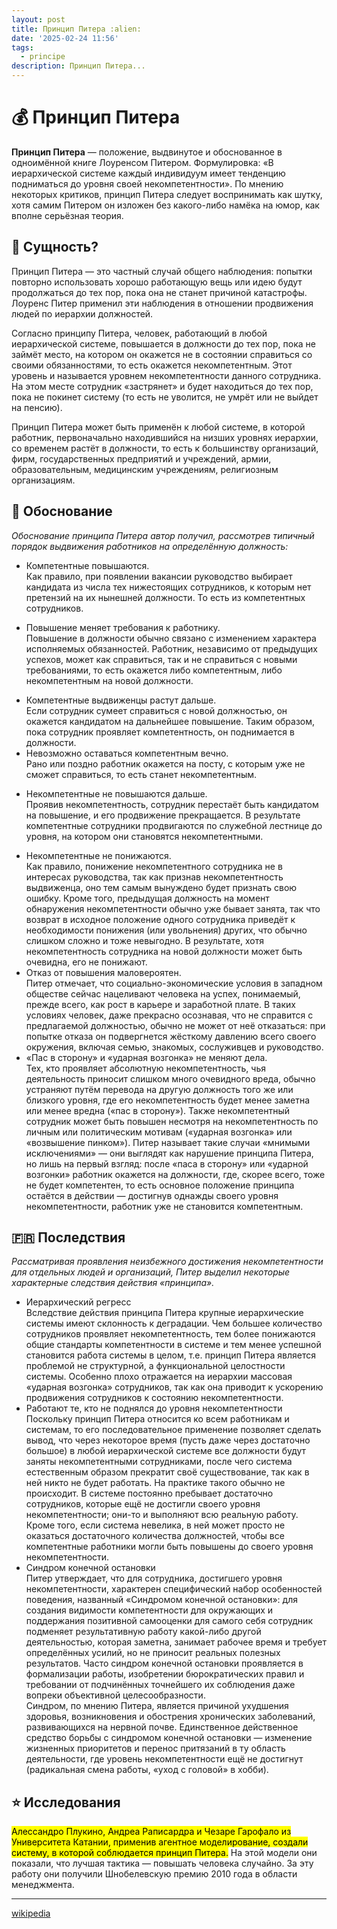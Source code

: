 ```yaml
---
layout: post
title: Принцип Питера :alien:
date: '2025-02-24 11:56'
tags:
  - principe
description: Принцип Питера...
---
```


# :moneybag: Принцип Питера

**Принцип Питера** — положение, выдвинутое и обоснованное в одноимённой книге Лоуренсом Питером. Формулировка: «В иерархической системе каждый индивидуум имеет тенденцию подниматься до уровня своей некомпетентности». По мнению некоторых критиков, принцип Питера следует воспринимать как шутку, хотя самим Питером он изложен без какого-либо намёка на юмор, как вполне серьёзная теория.

## :hocho: Сущность?

Принцип Питера — это частный случай общего наблюдения: попытки повторно использовать хорошо работающую вещь или идею будут продолжаться до тех пор, пока она не станет причиной катастрофы. Лоуренс Питер применил эти наблюдения в отношении продвижения людей по иерархии должностей.

Согласно принципу Питера, человек, работающий в любой иерархической системе, повышается в должности до тех пор, пока не займёт место, на котором он окажется не в состоянии справиться со своими обязанностями, то есть окажется некомпетентным. Этот уровень и называется уровнем некомпетентности данного сотрудника. На этом месте сотрудник «застрянет» и будет находиться до тех пор, пока не покинет систему (то есть не уволится, не умрёт или не выйдет на пенсию).

Принцип Питера может быть применён к любой системе, в которой работник, первоначально находившийся на низших уровнях иерархии, со временем растёт в должности, то есть к большинству организаций, фирм, государственных предприятий и учреждений, армии, образовательным, медицинским учреждениям, религиозным организациям.

## :bus: Обоснование

*Обоснование принципа Питера автор получил, рассмотрев типичный порядок выдвижения работников на определённую должность:*

- Компетентные повышаются.  
Как правило, при появлении вакансии руководство выбирает кандидата из числа тех нижестоящих сотрудников, к которым нет претензий на их нынешней должности. То есть из компетентных сотрудников.

+ Повышение меняет требования к работнику.  
Повышение в должности обычно связано с изменением характера исполняемых обязанностей. Работник, независимо от предыдущих успехов, может как справиться, так и не справиться с новыми требованиями, то есть окажется либо компетентным, либо некомпетентным на новой должности.
- Компетентные выдвиженцы растут дальше.  
Если сотрудник сумеет справиться с новой должностью, он окажется кандидатом на дальнейшее повышение. Таким образом, пока сотрудник проявляет компетентность, он поднимается в должности.
- Невозможно оставаться компетентным вечно.  
Рано или поздно работник окажется на посту, с которым уже не сможет справиться, то есть станет некомпетентным.
+ Некомпетентные не повышаются дальше.  
Проявив некомпетентность, сотрудник перестаёт быть кандидатом на повышение, и его продвижение прекращается. В результате компетентные сотрудники продвигаются по служебной лестнице до уровня, на котором они становятся некомпетентными.
- Некомпетентные не понижаются.  
Как правило, понижение некомпетентного сотрудника не в интересах руководства, так как признав некомпетентность выдвиженца, оно тем самым вынуждено будет признать свою ошибку. Кроме того, предыдущая должность на момент обнаружения некомпетентности обычно уже бывает занята, так что возврат в исходное положение одного сотрудника приведёт к необходимости понижения (или увольнения) других, что обычно слишком сложно и тоже невыгодно. В результате, хотя некомпетентность сотрудника на новой должности может быть очевидна, его не понижают.
- Отказ от повышения маловероятен.  
Питер отмечает, что социально-экономические условия в западном обществе сейчас нацеливают человека на успех, понимаемый, прежде всего, как рост в карьере и заработной плате. В таких условиях человек, даже прекрасно осознавая, что не справится с предлагаемой должностью, обычно не может от неё отказаться: при попытке отказа он подвергнется жёсткому давлению всего своего окружения, включая семью, знакомых, сослуживцев и руководство.
- «Пас в сторону» и «ударная возгонка» не меняют дела.  
Тех, кто проявляет абсолютную некомпетентность, чья деятельность приносит слишком много очевидного вреда, обычно устраняют путём перевода на другую должность того же или близкого уровня, где его некомпетентность будет менее заметна или менее вредна («пас в сторону»). Также некомпетентный сотрудник может быть повышен несмотря на некомпетентность по личным или политическим мотивам («ударная возгонка» или «возвышение пинком»). Питер называет такие случаи «мнимыми исключениями» — они выглядят как нарушение принципа Питера, но лишь на первый взгляд: после «паса в сторону» или «ударной возгонки» работник окажется на должности, где, скорее всего, тоже не будет компетентен, то есть основное положение принципа остаётся в действии — достигнув однажды своего уровня некомпетентности, работник уже не становится компетентным.

## :fr: Последствия

*Рассматривая проявления неизбежного достижения некомпетентности для отдельных людей и организаций, Питер выделил некоторые характерные следствия действия «принципа».*
- Иерархический регресс  
Вследствие действия принципа Питера крупные иерархические системы имеют склонность к деградации. Чем большее количество сотрудников проявляет некомпетентность, тем более понижаются общие стандарты компетентности в системе и тем менее успешной становится работа системы в целом, т.е. принцип Питера является проблемой не структурной, а функциональной целостности системы. Особенно плохо отражается на иерархии массовая «ударная возгонка» сотрудников, так как она приводит к ускорению продвижения сотрудников к состоянию некомпетентности.
- Работают те, кто не поднялся до уровня некомпетентности  
Поскольку принцип Питера относится ко всем работникам и системам, то его последовательное применение позволяет сделать вывод, что через некоторое время (пусть даже через достаточно большое) в любой иерархической системе все должности будут заняты некомпетентными сотрудниками, после чего система естественным образом прекратит своё существование, так как в ней никто не будет работать. На практике такого обычно не происходит. В системе постоянно пребывает достаточно сотрудников, которые ещё не достигли своего уровня некомпетентности; они-то и выполняют всю реальную работу. Кроме того, если система невелика, в ней может просто не оказаться достаточного количества должностей, чтобы все компетентные работники могли быть повышены до своего уровня некомпетентности.
- Синдром конечной остановки  
Питер утверждает, что для сотрудника, достигшего уровня некомпетентности, характерен специфический набор особенностей поведения, названный «Синдромом конечной остановки»: для создания видимости компетентности для окружающих и поддержания позитивной самооценки для самого себя сотрудник подменяет результативную работу какой-либо другой деятельностью, которая заметна, занимает рабочее время и требует определённых усилий, но не приносит реальных полезных результатов. Часто синдром конечной остановки проявляется в формализации работы, изобретении бюрократических правил и требовании от подчинённых точнейшего их соблюдения даже вопреки объективной целесообразности.  
Синдром, по мнению Питера, является причиной ухудшения здоровья, возникновения и обострения хронических заболеваний, развивающихся на нервной почве. Единственное действенное средство борьбы с синдромом конечной остановки — изменение жизненных приоритетов и перенос притязаний в ту область деятельности, где уровень некомпетентности ещё не достигнут (радикальная смена работы, «уход с головой» в хобби).

## :star: Исследования

<mark>Алессандро Плукино, Андреа Раписардра и Чезаре Гарофало из Университета Катании, применив агентное моделирование, создали систему, в которой соблюдается принцип Питера.</mark> На этой модели они показали, что лучшая тактика — повышать человека случайно. За эту работу они получили Шнобелевскую премию 2010 года в области менеджмента.

---

[wikipedia](https://ru.wikipedia.org/wiki/%D0%9F%D1%80%D0%B8%D0%BD%D1%86%D0%B8%D0%BF_%D0%9F%D0%B8%D1%82%D0%B5%D1%80%D0%B0)
